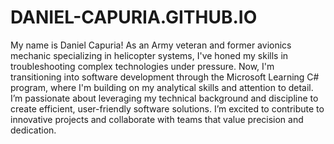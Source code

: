 # DANIEL-CAPURIA.GITHUB.IO

My name is Daniel Capuria! 
As an Army veteran and former avionics mechanic specializing in helicopter systems, I've honed my skills in troubleshooting complex technologies under pressure. 
Now, I'm transitioning into software development through the Microsoft Learning C# program, where I'm building on my analytical skills and attention to detail. 
I’m passionate about leveraging my technical background and discipline to create efficient, user-friendly software solutions. 
I’m excited to contribute to innovative projects and collaborate with teams that value precision and dedication.

